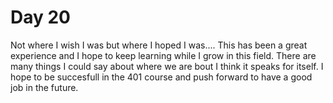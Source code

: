 # Day 20

Not where I wish I was but where I hoped I was.... This has been a great experience and I hope to keep learning while I grow in this field. There are many things I could say about where we are bout I think it speaks for itself. I hope to be succesfull in the 401 course and push forward to have a good job in the future.
